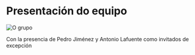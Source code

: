 # Presentación do equipo

![O grupo](https://forxa.colab.coruna.gal/Co-Lab/obradoiro/raw/master/o_cultural/imaxes/grupo.jpg)

Con la presencia de Pedro Jiménez y Antonio Lafuente como invitados de excepción

		


